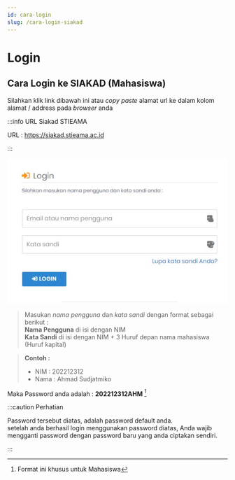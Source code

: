 ```yaml
---
id: cara-login
slug: /cara-login-siakad
---
```


# Login

## Cara Login ke SIAKAD (Mahasiswa)

Silahkan klik link dibawah ini atau _copy paste_ alamat url ke dalam kolom alamat / address pada _browser_ anda

:::info URL Siakad STIEAMA

URL : https://siakad.stieama.ac.id

:::

![Halaman Login SIAKAD](./img/hal-login.jpg)

> Masukan _nama pengguna_ dan _kata sandi_ dengan format sebagai berikut :  
> **Nama Pengguna** di isi dengan NIM  
> **Kata Sandi** di isi dengan NIM + 3 Huruf depan nama mahasiswa (Huruf kapital)

> **Contoh :**
>
> - NIM : 202212312
> - Nama : Ahmad Sudjatmiko

Maka Password anda adalah : **202212312AHM** [^1]

:::caution Perhatian

Password tersebut diatas, adalah password default anda.  
setelah anda berhasil login menggunakan password diatas, Anda wajib mengganti password dengan password baru yang anda ciptakan sendiri.

:::

[^1]: Format ini khusus untuk Mahasiswa
